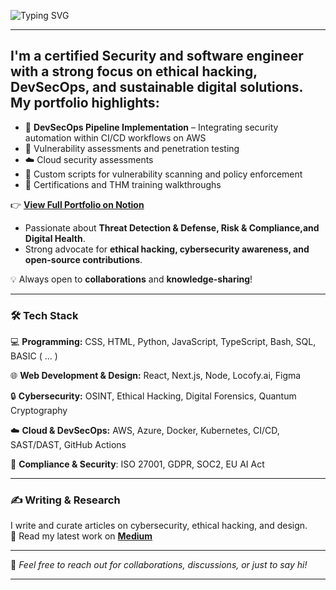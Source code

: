 ![Typing SVG](https://readme-typing-svg.herokuapp.com?font=Press+Start+2P&color=39FF14&multiline=true&width=800&height=60&lines=Hi,+I'm+Paul.;I+Design+and+Code!)

---

## I'm a certified Security and software engineer with a strong focus on ethical hacking, DevSecOps, and sustainable digital solutions. My portfolio highlights:

- 🔐 **DevSecOps Pipeline Implementation** – Integrating security automation within CI/CD workflows on AWS
- 🧪 Vulnerability assessments and penetration testing
- ☁️ Cloud security assessments 
- 🐞 Custom scripts for vulnerability scanning and policy enforcement
- 📜 Certifications and THM training walkthroughs

👉 **[View Full Portfolio on Notion](https://gigantic-television-7bb.notion.site/Portfolio-1192d1dfab5680388422dac459a44b2d)**
  
-  Passionate about **Threat Detection & Defense, Risk & Compliance,and Digital Health**.  
-  Strong advocate for **ethical hacking, cybersecurity awareness, and open-source contributions**.  

💡 Always open to **collaborations** and **knowledge-sharing**!  

---

### 🛠️ Tech Stack
💻 **Programming:** CSS, HTML, Python, JavaScript, TypeScript, Bash, SQL, BASIC ( ... ) 
 
🌐 **Web Development & Design:** React, Next.js, Node, Locofy.ai, Figma 

🔒 **Cybersecurity:** OSINT, Ethical Hacking, Digital Forensics, Quantum Cryptography

☁️ **Cloud & DevSecOps:** AWS, Azure, Docker, Kubernetes, CI/CD, SAST/DAST, GitHub Actions   

📜 **Compliance & Security**: ISO 27001, GDPR, SOC2, EU AI Act

---

### ✍️ Writing & Research
I write and curate articles on cybersecurity, ethical hacking, and design.   
📖 Read my latest work on <a href="https://medium.com/@Paulinhx" target="_blank" rel="noreferrer"><strong>Medium</strong></a>

---


💬 *Feel free to reach out for collaborations, discussions, or just to say hi!* 


_________________________________________________________________________________________________________________________________




